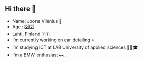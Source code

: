 ## Hi there 👋
-  Name: Joona Vilenius 🫡
-  Age : 2️⃣7️⃣
-  Lahti, Finland 🇫🇮.
-  I’m currently working on car detailing ⭐.
-  I’m studying ICT at LAB University of applied sciences 👨‍🎓🎓
-  I'm a BMW enthusiast 🏎️.
<!--
**JoonaVilenius/JoonaVilenius** is a ✨ _special_ ✨ repository because its `README.md` (this file) appears on your GitHub profile.

Here are some ideas to get you started:

- 🔭 I’m currently working on car detailing.
- 🌱 I’m currently learning IT.
- 💬 Ask me about Cars, detailing.
- ⚡ Fun fact: 
-->
